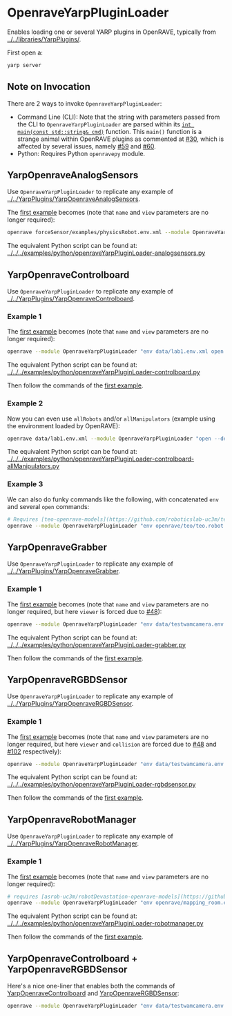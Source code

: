 # OpenraveYarpPluginLoader

Enables loading one or several YARP plugins in OpenRAVE, typically from [../../libraries/YarpPlugins/](../../YarpPlugins/).

First open a:
```bash
yarp server
```


## Note on Invocation
There are 2 ways to invoke `OpenraveYarpPluginLoader`:
- Command Line (CLI): Note that the string with parameters passed from the CLI to `OpenraveYarpPluginLoader` are parsed within its [`int main(const std::string& cmd)`](https://github.com/roboticslab-uc3m/openrave-yarp-plugins/blob/examples-improve/libraries/OpenravePlugins/OpenraveYarpPluginLoader/OpenraveYarpPluginLoader.cpp#L57-L96) function. This `main()` function is a strange animal within OpenRAVE plugins as commented at [#30](https://github.com/roboticslab-uc3m/openrave-yarp-plugins/issues/30#issuecomment-306237545), which is affected by several issues, namely [#59](https://github.com/roboticslab-uc3m/openrave-yarp-plugins/issues/59) and [#60](https://github.com/roboticslab-uc3m/openrave-yarp-plugins/issues/60).
- Python: Requires Python `openravepy` module.


## YarpOpenraveAnalogSensors

Use `OpenraveYarpPluginLoader` to replicate any example of [../../YarpPlugins/YarpOpenraveAnalogSensors](../../YarpPlugins/YarpOpenraveAnalogSensors#yarpopenraveanalogsensors).

The [first example](../../YarpPlugins/YarpOpenraveAnalogSensors#example-1) becomes (note that `name` and `view` parameters are no longer required):
```bash
openrave forceSensor/examples/physicsRobot.env.xml --module OpenraveYarpPluginLoader "open --device multipleanalogsensorsserver --subdevice YarpOpenraveAnalogSensors --robotIndex 0 --sensorIndex 0 --period 50"
```
The equivalent Python script can be found at: [../../../examples/python/openraveYarpPluginLoader-analogsensors.py](../../../examples/python/openraveYarpPluginLoader-analogsensors.py)


## YarpOpenraveControlboard

Use `OpenraveYarpPluginLoader` to replicate any example of [../../YarpPlugins/YarpOpenraveControlboard](../../YarpPlugins/YarpOpenraveControlboard#yarpopenravecontrolboard).

### Example 1
The [first example](../../YarpPlugins/YarpOpenraveControlboard#example-1) becomes (note that `name` and `view` parameters are no longer required):
```bash
openrave --module OpenraveYarpPluginLoader "env data/lab1.env.xml open --device controlboardwrapper2 --subdevice YarpOpenraveControlboard --robotIndex 0 --manipulatorIndex 0"
```
The equivalent Python script can be found at: [../../../examples/python/openraveYarpPluginLoader-controlboard.py](../../../examples/python/openraveYarpPluginLoader-controlboard.py)

Then follow the commands of the [first example](../../YarpPlugins/YarpOpenraveControlboard#example-1).

### Example 2
Now you can even use `allRobots` and/or `allManipulators` (example using the environment loaded by OpenRAVE):
```bash
openrave data/lab1.env.xml --module OpenraveYarpPluginLoader "open --device controlboardwrapper2 --subdevice YarpOpenraveControlboard --allRobots --allManipulators"
```
The equivalent Python script can be found at: [../../../examples/python/openraveYarpPluginLoader-controlboard-allManipulators.py](../../../examples/python/openraveYarpPluginLoader-controlboard-allManipulators.py)

### Example 3
We can also do funky commands like the following, with concatenated `env` and several `open` commands:
```bash
# Requires [teo-openrave-models](https://github.com/roboticslab-uc3m/teo-openrave-models)
openrave --module OpenraveYarpPluginLoader "env openrave/teo/teo.robot.xml open --device controlboardwrapper2 --subdevice YarpOpenraveControlboard --robotIndex 0 --manipulatorIndex 0 open --device controlboardwrapper2 --subdevice YarpOpenraveControlboard --robotIndex 0 --manipulatorIndex 2"
```


## YarpOpenraveGrabber

Use `OpenraveYarpPluginLoader` to replicate any example of [../../YarpPlugins/YarpOpenraveGrabber](../../YarpPlugins/YarpOpenraveGrabber#yarpopenravegrabber).

### Example 1
The [first example](../../YarpPlugins/YarpOpenraveGrabber#example-1) becomes (note that `name` and `view` parameters are no longer required, but here `viewer` is forced due to [#48](https://github.com/roboticslab-uc3m/openrave-yarp-plugins/issues/48#issuecomment-564939923)):
```bash
openrave --module OpenraveYarpPluginLoader "env data/testwamcamera.env.xml open --device grabberDual --subdevice YarpOpenraveGrabber --robotIndex 0 --sensorIndex 0" --viewer qtcoin
```
The equivalent Python script can be found at: [../../../examples/python/openraveYarpPluginLoader-grabber.py](../../../examples/python/openraveYarpPluginLoader-grabber.py)

Then follow the commands of the [first example](../../YarpPlugins/YarpOpenraveGrabber#example-1).


## YarpOpenraveRGBDSensor

Use `OpenraveYarpPluginLoader` to replicate any example of [../../YarpPlugins/YarpOpenraveRGBDSensor](../../YarpPlugins/YarpOpenraveRGBDSensor#yarpopenravergbdsensor).

### Example 1
The [first example](../../YarpPlugins/YarpOpenraveRGBDSensor#example-1) becomes (note that `name` and `view` parameters are no longer required, but here `viewer` and `collision` are forced due to [#48](https://github.com/roboticslab-uc3m/openrave-yarp-plugins/issues/48#issuecomment-564939923) and [#102](https://github.com/roboticslab-uc3m/openrave-yarp-plugins/issues/102) respectively):
```bash
openrave --module OpenraveYarpPluginLoader "env data/testwamcamera.env.xml open --device RGBDSensorWrapper --subdevice YarpOpenraveRGBDSensor --robotIndex 0 --rgbSensorIndex 0 --depthSensorIndex 3" --viewer qtcoin --collision ode
```
The equivalent Python script can be found at: [../../../examples/python/openraveYarpPluginLoader-rgbdsensor.py](../../../examples/python/openraveYarpPluginLoader-rgbdsensor.py)

Then follow the commands of the [first example](../../YarpPlugins/YarpOpenraveRGBDSensor#example-1).


## YarpOpenraveRobotManager

Use `OpenraveYarpPluginLoader` to replicate any example of [../../YarpPlugins/YarpOpenraveRobotManager](../../YarpPlugins/YarpOpenraveRobotManager#yarpopenraverobotmanager).

### Example 1
The [first example](../../YarpPlugins/YarpOpenraveRobotManager#example-1) becomes (note that `name` and `view` parameters are no longer required):
```bash
# requires [asrob-uc3m/robotDevastation-openrave-models](https://github.com/asrob-uc3m/robotDevastation-openrave-models)
openrave --module OpenraveYarpPluginLoader "env openrave/mapping_room.env.xml open --device RobotServer --subdevice YarpOpenraveRobotManager --robotIndex 0"
```
The equivalent Python script can be found at: [../../../examples/python/openraveYarpPluginLoader-robotmanager.py](../../../examples/python/openraveYarpPluginLoader-robotmanager.py)

Then follow the commands of the [first example](../../YarpPlugins/YarpOpenraveRobotManager#example-1).


## YarpOpenraveControlboard + YarpOpenraveRGBDSensor
Here's a nice one-liner that enables both the commands of [YarpOpenraveControlboard](../../YarpPlugins/YarpOpenraveControlboard#example-1) and [YarpOpenraveRGBDSensor](../../YarpPlugins/YarpOpenraveRGBDSensor#example-1):
```bash
openrave --module OpenraveYarpPluginLoader "env data/testwamcamera.env.xml open --device controlboardwrapper2 --subdevice YarpOpenraveControlboard --allRobots --allManipulators open --device RGBDSensorWrapper --subdevice YarpOpenraveRGBDSensor --robotIndex 0 --rgbSensorIndex 0 --depthSensorIndex 3" --viewer qtcoin --collision ode
```
